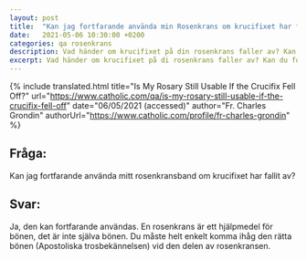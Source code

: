 ```yaml
---
layout: post
title:  "Kan jag fortfarande använda min Rosenkrans om krucifixet har fallit av?"
date:   2021-05-06 10:30:00 +0200
categories: qa rosenkrans
description: Vad händer om krucifixet på din rosenkrans faller av? Kan du fortfarande använda det? Klicka här för ett svar.
excerpt: Vad händer om krucifixet på di rosenkrans faller av? Kan du fortfarande använda det? Klicka här för ett svar.
---
```



{% include translated.html 
    title="Is My Rosary Still Usable If the Crucifix Fell Off?" 
    url="https://www.catholic.com/qa/is-my-rosary-still-usable-if-the-crucifix-fell-off"
     date="06/05/2021 (accessed)" 
    author="Fr. Charles Grondin" 
    authorUrl="https://www.catholic.com/profile/fr-charles-grondin" 
%}

## Fråga:
Kan jag fortfarande använda mitt rosenkransband om krucifixet har fallit av?

## Svar:
Ja, den kan fortfarande användas. En rosenkrans är ett hjälpmedel för bönen, det är inte själva bönen. Du måste helt enkelt komma ihåg den rätta bönen (Apostoliska trosbekännelsen) vid den delen av rosenkransen.